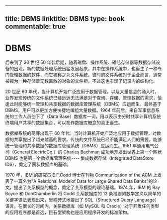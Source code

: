 
---
title: DBMS
linktitle: DBMS
type: book
commentable: true
---

# DBMS

后来到了 20 世纪 50 年代后期，随着磁盘、操作系统、磁芯存储器等数据存储设备的出现，新的数据处理系统迅猛发展起来。其中在操作系统中，也诞生了一种专门管理数据的软件，而它被称之为文件系统。彼时的文件系统对于企业而言，通常被视为一种存储着无数离散的对象的文件柜，不过这也实现了记录内的结构化。

20 世纪 60 年代，当计算机开始广泛应用于数据管理，以及大量信息的涌入时，业界发现传统的文件系统已经远远无法满足对于查询、存储、管理数据的需求，恰逢此时能够统一管理和共享数据的数据库管理系统（DBMS）应运而生，最终基于 DBMS，用户可以更加方便快捷地编组大量数据。1964 年前后，来自军事信息系统的工作人员创下了（Data Base）数据库一词，用以表示由分时共享计算机系统终端用户共享的数据集合，可以视作数据库概念的真正诞生。

数据库系统的萌芽出现于 60 年代。当时计算机开始广泛地应用于数据管理，对数据的共享提出了越来越高的要求。传统的文件系统已经不能满足人们的需要。能够统一管理和共享数据的数据库管理系统（DBMS）应运而生。1961 年通用电气公司（General ElectricCo.）的 Charles Bachman 成功地开发出世界上第一个网状 DBMS 也是第一个数据库管理系统---- 集成数据存储（Integrated DataStore IDS），奠定了网状数据库的基础。

1970 年，IBM 的研究员 E.F.Codd 博士在刊物 Communication of the ACM 上发表了一篇名为"A Relational Modelof Data for Large Shared Data Banks"的论文，提出了关系模型的概念，奠定了关系模型的理论基础。1974 年，IBM 的 Ray Boyce 和 DonChamberlin 将 Codd 关系数据库的 12 条准则的数学定义以简单的关键字语法表现出来，里程碑式地提出了 SQL（Structured Query Language）语言。在很长的时间内，关系数据库（如 MySQL 和 Oracle）对于开发任何类型的应用程序都是首选，巨石型架构也是应用程序开发的标准架构。

    